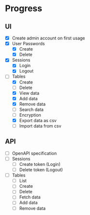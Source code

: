 # Progress

## UI
* [x] Create admin account on first usage
* [x] User Passwords
  * [x] Create
  * [x] Delete
* [x] Sessions
  * [x] Login
  * [x] Logout
* [ ] Tables
  * [x] Create
  * [ ] Delete
  * [x] View data
  * [x] Add data
  * [x] Remove data
  * [ ] Search data
  * [ ] Encryption
  * [x] Export data as csv
  * [ ] Import data from csv

## API
* [ ] OpenAPI specification
* [ ] Sessions
  * [ ] Create token (Login)
  * [ ] Delete token (Logout)
* [ ] Tables
  * [ ] List
  * [ ] Create
  * [ ] Delete
  * [ ] Fetch data
  * [ ] Add data
  * [ ] Remove data
